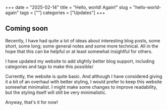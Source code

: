 +++
date = "2025-02-14"
title = "Hello, world! Again!"
slug = "hello-world-again"
tags = [""]
categories = ["Updates"]
+++

## Coming soon

Recently, I have had quite a lot of ideas about interesting blog posts, some short, some long; some general notes and some more technical. All in the hope that this can be helpful or at least somewhat insightful for others.

I have updated my website to add slightly better blog support, including categories and tags to make this possible/

Currently, the website is quite basic. And although I have considered giving it a bit of an overhaul with better styling, I would prefer to keep this website somewhat minimalist. I might make some changes to improve readability, but the styling itself will still be very minimalistic.

Anyway, that's it for now!

